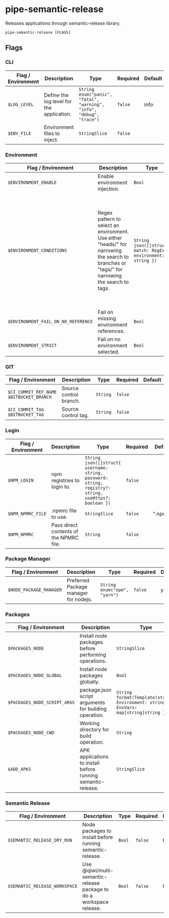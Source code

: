 # pipe-semantic-release

Releases applications through semantic-release library.

`pipe-semantic-release [FLAGS]`

## Flags

### CLI

| Flag / Environment |  Description   |  Type    | Required | Default |
|---------------- | --------------- | --------------- |  --------------- |  --------------- |
| `$LOG_LEVEL` | Define the log level for the application. | `String`<br/>`enum("panic", "fatal", "warning", "info", "debug", "trace")` | `false` | info |
| `$ENV_FILE` | Environment files to inject. | `StringSlice` | `false` |  |

### Environment

| Flag / Environment |  Description   |  Type    | Required | Default |
|---------------- | --------------- | --------------- |  --------------- |  --------------- |
| `$ENVIRONMENT_ENABLE` | Enable environment injection. | `Bool` | `false` | false |
| `$ENVIRONMENT_CONDITIONS` | Regex pattern to select an environment.<br />      Use either "heads/" for narrowing the search to branches or "tags/" for narrowing the search to tags. | `String`<br/>`json([]struct{ match: RegExp, environment: string })` | `false` | [<br />  { "match": "^tags/v?\\d+.\\d+.\\d+$", "environment": "production" },<br />  { "match": "^tags/v?\\d+.\\d+.\\d+-.*\\.\\d+$", "environment": "stage" },<br />  { "match" :"^heads/main$", "environment": "develop" },<br />  { "match": "^heads/master$", "environment": "develop" }<br />] |
| `$ENVIRONMENT_FAIL_ON_NO_REFERENCE` | Fail on missing environment references. | `Bool` | `false` | false |
| `$ENVIRONMENT_STRICT` | Fail on no environment selected. | `Bool` | `false` | false |

### GIT

| Flag / Environment |  Description   |  Type    | Required | Default |
|---------------- | --------------- | --------------- |  --------------- |  --------------- |
| `$CI_COMMIT_REF_NAME`<br/>`$BITBUCKET_BRANCH` | Source control branch. | `String` | `false` |  |
| `$CI_COMMIT_TAG`<br/>`$BITBUCKET_TAG` | Source control tag. | `String` | `false` |  |

### Login

| Flag / Environment |  Description   |  Type    | Required | Default |
|---------------- | --------------- | --------------- |  --------------- |  --------------- |
| `$NPM_LOGIN` | npm registries to login to. | `String`<br/>`json([]struct{ username: string, password: string, registry?: string, useHttps?: boolean })` | `false` |  |
| `$NPM_NPMRC_FILE` | .npmrc file to use. | `StringSlice` | `false` | ".npmrc" |
| `$NPM_NPMRC` | Pass direct contents of the NPMRC file. | `String` | `false` |  |

### Package Manager

| Flag / Environment |  Description   |  Type    | Required | Default |
|---------------- | --------------- | --------------- |  --------------- |  --------------- |
| `$NODE_PACKAGE_MANAGER` | Preferred Package manager for nodejs. | `String`<br/>`enum("npm", "yarn")` | `false` | yarn |

### Packages

| Flag / Environment |  Description   |  Type    | Required | Default |
|---------------- | --------------- | --------------- |  --------------- |  --------------- |
| `$PACKAGES_NODE` | Install node packages before performing operations. | `StringSlice` | `false` |  |
| `$PACKAGES_NODE_GLOBAL` | Install node packages globally. | `Bool` | `false` | false |
| `$PACKAGES_NODE_SCRIPT_ARGS` | package.json script arguments for building operation. | `String`<br/>`format(Template(struct{ Environment: string, EnvVars: map[string]string }))` | `false` |  |
| `$PACKAGES_NODE_CWD` | Working directory for build operation. | `String` | `false` | . |
| `$ADD_APKS` | APK applications to install before running semantic-release. | `StringSlice` | `false` |  |

### Semantic Release

| Flag / Environment |  Description   |  Type    | Required | Default |
|---------------- | --------------- | --------------- |  --------------- |  --------------- |
| `$SEMANTIC_RELEASE_DRY_RUN` | Node packages to install before running semantic-release. | `Bool` | `false` | false |
| `$SEMANTIC_RELEASE_WORKSPACE` | Use @qiwi/multi-semantic-release package to do a workspace release. | `Bool` | `false` | false |
